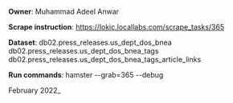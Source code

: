 **Owner**: Muhammad Adeel Anwar
 
**Scrape instruction**: https://lokic.locallabs.com/scrape_tasks/365

**Dataset**: db02.press_releases.us_dept_dos_bnea
             db02.press_releases.us_dept_dos_bnea_tags
             db02.press_releases.us_dept_dos_bnea_tags_article_links

**Run commands**: hamster --grab=365  --debug 
                 
February 2022_
